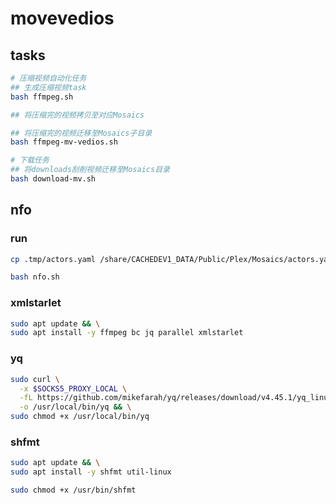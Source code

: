 # movevedios

## tasks

```bash
# 压缩视频自动化任务
## 生成压缩视频task
bash ffmpeg.sh

## 将压缩完的视频拷贝至对应Mosaics

## 将压缩完的视频迁移至Mosaics子目录
bash ffmpeg-mv-vedios.sh

# 下载任务
## 将downloads刮削视频迁移至Mosaics目录
bash download-mv.sh
```

## nfo

### run

```bash
cp .tmp/actors.yaml /share/CACHEDEV1_DATA/Public/Plex/Mosaics/actors.yaml && bash nfo.sh

bash nfo.sh
```

### xmlstarlet

```bash
sudo apt update && \
sudo apt install -y ffmpeg bc jq parallel xmlstarlet
```

### yq

```bash
sudo curl \
  -x $SOCKS5_PROXY_LOCAL \
  -fL https://github.com/mikefarah/yq/releases/download/v4.45.1/yq_linux_amd64 \
  -o /usr/local/bin/yq && \
sudo chmod +x /usr/local/bin/yq
```

### shfmt

```bash
sudo apt update && \
sudo apt install -y shfmt util-linux

sudo chmod +x /usr/bin/shfmt
```
